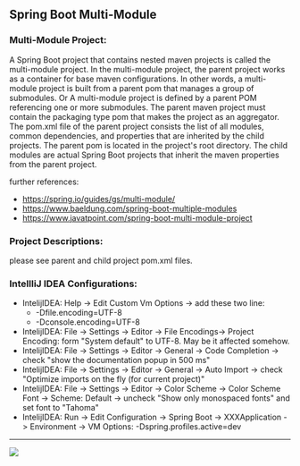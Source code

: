 ## Spring Boot Multi-Module

### Multi-Module Project:
A Spring Boot project that contains nested maven projects is called the multi-module project. In the multi-module project, the parent project works as a container for base maven configurations.
In other words, a multi-module project is built from a parent pom that manages a group of submodules. Or A multi-module project is defined by a parent POM referencing one or more submodules.
The parent maven project must contain the packaging type pom that makes the project as an aggregator. The pom.xml file of the parent project consists the list of all modules, common dependencies, and properties that are inherited by the child projects. The parent pom is located in the project's root directory. The child modules are actual Spring Boot projects that inherit the maven properties from the parent project.

further references:     
- https://spring.io/guides/gs/multi-module/
- https://www.baeldung.com/spring-boot-multiple-modules
- https://www.javatpoint.com/spring-boot-multi-module-project

### Project Descriptions:
please see parent and child project pom.xml files.  

### IntellliJ IDEA Configurations:
- IntelijIDEA: Help -> Edit Custom Vm Options -> add these two line:
    - -Dfile.encoding=UTF-8
    - -Dconsole.encoding=UTF-8
- IntelijIDEA: File -> Settings -> Editor -> File Encodings-> Project Encoding: form "System default" to UTF-8. May be it affected somehow.
- IntelijIDEA: File -> Settings -> Editor -> General -> Code Completion -> check "show the documentation popup in 500 ms"
- IntelijIDEA: File -> Settings -> Editor -> General -> Auto Import -> check "Optimize imports on the fly (for current project)"
- IntelijIDEA: File -> Settings -> Editor -> Color Scheme -> Color Scheme Font -> Scheme: Default -> uncheck "Show only monospaced fonts" and set font to "Tahoma"
- IntelijIDEA: Run -> Edit Configuration -> Spring Boot -> XXXApplication -> Environment -> VM Options: -Dspring.profiles.active=dev

<hr/>
<a href="mailto:eng.motahari@gmail.com?"><img src="https://img.shields.io/badge/gmail-%23DD0031.svg?&style=for-the-badge&logo=gmail&logoColor=white"/></a>

